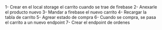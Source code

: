 1- Crear en el local storage el carrito cuando se trae de firebase
2- Anexarle el producto nuevo
3- Mandar a firebase el nuevo carrito
4- Recargar la tabla de carrito
5- Agrear estado de compra
6- Cuando se compra, se pasa el carrito a un nuevo endpoint
7- Crear el endpoint de ordenes